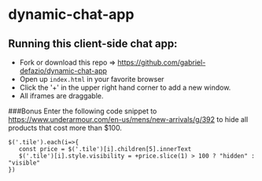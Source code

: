 # dynamic-chat-app

## Running this client-side chat app:
* Fork or download this repo => https://github.com/gabriel-defazio/dynamic-chat-app
* Open up `index.html` in your favorite browser 
* Click the '+' in the upper right hand corner to add a new window.
* All iframes are draggable.


###Bonus
 Enter the following code snippet to https://www.underarmour.com/en-us/mens/new-arrivals/g/392
 to hide all products that cost more than $100.
```
$('.tile').each(i=>{
   const price = $('.tile')[i].children[5].innerText
   $('.tile')[i].style.visibility = +price.slice(1) > 100 ? "hidden" : "visible"
})